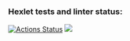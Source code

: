 ### Hexlet tests and linter status:
[![Actions Status](https://github.com/mighty-mlrisen/java-project-61/workflows/hexlet-check/badge.svg)](https://github.com/mighty-mlrisen/java-project-61/actions)
<a href="https://codeclimate.com/github/mighty-mlrisen/java-project-61/maintainability"><img src="https://api.codeclimate.com/v1/badges/f6c9a73fccb060ff433d/maintainability" /></a>
